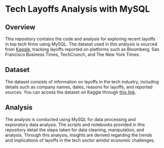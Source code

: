 # Tech Layoffs Analysis with MySQL

## Overview
This repository contains the code and analysis for exploring recent layoffs in top tech firms using MySQL. The dataset used in this analysis is sourced from [Kaggle](https://www.kaggle.com/datasets/swaptr/layoffs-2022/code), tracking layoffs reported on platforms such as Bloomberg, San Francisco Business Times, TechCrunch, and The New York Times.

## Dataset
The dataset consists of information on layoffs in the tech industry, including details such as company names, dates, reasons for layoffs, and reported sources. You can access the dataset on Kaggle through [this link](https://www.kaggle.com/datasets/swaptr/layoffs-2022/code).

## Analysis
The analysis is conducted using MySQL for data processing and exploratory data analysis. The scripts and notebooks provided in this repository detail the steps taken for data cleaning, manipulation, and analysis. Through this analysis, insights are derived regarding the trends and implications of layoffs in the tech sector amidst economic challenges.
